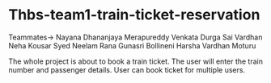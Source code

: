 # Thbs-team1-train-ticket-reservation
Teammates-> Nayana Dhananjaya Merapureddy Venkata Durga Sai Vardhan Neha Kousar Syed Neelam Rana Gunasri Bollineni Harsha Vardhan Moturu

The whole project is about to book a train ticket. The user will enter the train number and passenger details. User can book ticket for multiple users.
